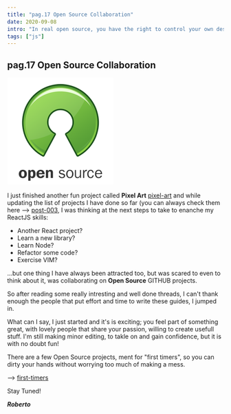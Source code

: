 ```yaml
---
title: "pag.17 Open Source Collaboration"
date: 2020-09-08
intro: "In real open source, you have the right to control your own destiny. ~ Linus Torvalds"
tags: ["js"]
---
```


## pag.17 Open Source Collaboration

![open](../images/bgopensource.png)

I just finished another fun project called **Pixel Art** [pixel-art](https://to-pixel-art.netlify.app/) and while updating the list of projects I have done so far (you can always check them here --> [post-003](https://robertocastelli.dev/posts/003), I was thinking at the next steps to take to enanche my ReactJS skills:

- Another React project?
- Learn a new library?
- Learn Node?
- Refactor some code?
- Exercise VIM?

...but one thing I have always been attracted too, but was scared to even to think about it, was collaborating on **Open Source** GITHUB projects.

So after reading some really intresting and well done threads, I can't thank enough the people that put effort and time to write these guides, I jumped in.

What can I say, I just started and it's is exciting; you feel part of something great, with lovely people that share your passion, willing to create usefull stuff. I'm still making minor editing, to takle on and gain confidence, but it is with no doubt fun!

There are a few Open Source projects, ment for "first timers", so you can dirty your hands without worrying too much of making a mess. 

--> [first-timers](https://github.com/firstcontributions/first-contributions)

Stay Tuned!

**_Roberto_**
